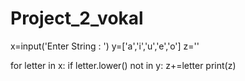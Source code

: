 # Project_2_vokal
x=input('Enter String : ')
y=['a','i','u','e','o']
z=''

for letter in x:
    if letter.lower() not in y:
        z+=letter
print(z)